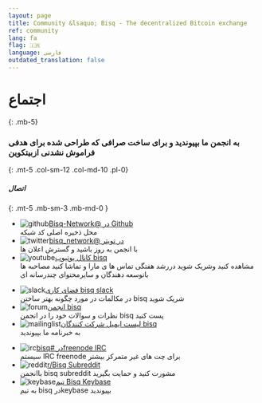 ```yaml
---
layout: page
title: Community &lsaquo; Bisq - The decentralized Bitcoin exchange
ref: community
lang: fa
flag: 🇮🇷
language: فارسی
outdated_translation: false
---
```

# اجتماع
{: .mb-5}

### به انجمن ما بپیوندید و برای ساخت صرافی که طراحی شده برای هدفی  فراموش نشدنی ازبیتکوین
{: .mt-5 .col-sm-12 .col-md-10 .pl-0}



##### اتصال
{: .mt-5 .mb-sm-3 .mb-md-0 }

<div class="row mb-sm-4 mb-md-0">

<ul class="mt-sm-0 mb-0 mt-md-3 mb-md-5 community-links grey col-sm-12 col-md-4 pr-3">
<li><img src="/images/community/github.svg" alt="github"><a href="https://github.com/bisq-network">Bisq-Network@ در Github</a><br>محل ذخیره اصلی  کد شبکه</li>
<li><img src="/images/community/twitter.svg" alt="twitter"><a href="https://twitter.com/bisq_network">bisq_network@ در تویتر</a><br>با انجمن به روز باشید و گسترش اعلان ها</li>
<li><img src="/images/community/youtube.svg" alt="youtube"><a href="https://www.youtube.com/c/bisq-network">کانال یوتیوب bisq</a><br>مشاهده کنید وشریک شوید دررشد هفتگی تماس ها ی مارا و تماشا کنید مصاحبه ها باتوسعه دهندگان و سایرمحتوای چندرسانه ای</li>
  </ul>
<ul class="mt-sm-0 mb-0 mt-md-3 mb-md-5 community-links grey col-sm-12 col-md-4 pr-3">
<li><img src="/images/community/slack.svg" alt="slack"><a href="https://bisq.network/slack-invite">فضای کاری bisq slack</a><br>در مکالمات در مورد چگونه بهتر ساختن bisq شریک شوید</li>
<li><img src="/images/community/forum.svg" alt="forum"><a href="https://bisq.community">انجمن bisq</a><br>نظرات و سوالات خود را در انجمن bisq پست کنید</li>
<li><img src="/images/community/mailinglist.svg" alt="mailinglist"><a href="https://lists.bisq.network/listinfo/bisq-contrib">لیست ایمیل شرکت کنندگان bisq</a><br>به خبرنامه ما بپیوندید</li>
</ul>
<ul class="mt-sm-0 mb-0 mt-md-3 mb-md-5 community-links grey col-sm-12 col-md-4 pr-3">
<li><img src="/images/community/irc.svg" alt="irc"><a href="https://webchat.freenode.net/?channels=bisq">bisq# درfreenode IRC</a><br>سیستم IRC freenode برای چت های غیر متمرکز بیشتر</li>

<li><img src="/images/community/reddit.svg" alt="reddit"><a href="https://www.reddit.com/r/bisq">r/Bisq Subreddit</a><br>باانجمن bisq subreddit مشورت کنید و حمایت بگیرید</li>
<li><img src="/images/community/keybase.svg" alt="keybase"><a href="https://keybase.io/team/bisq">تیم Bisq Keybase</a><br>به تیم bisq درkeybase بپیوندید</li>
</ul>
</div>
